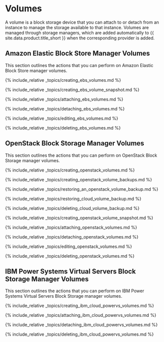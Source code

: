 # Volumes

A volume is a block storage device that you can attach to or detach from
an instance to manage the storage available to that instance. Volumes
are managed through storage managers, which are added automatically to
{{ site.data.product.title_short }} when the corresponding provider is added.

## Amazon Elastic Block Store Manager Volumes

This section outlines the actions that you can perform on Amazon Elastic
Block Store manager volumes.

{% include_relative _topics/creating_ebs_volumes.md %}

{% include_relative _topics/creating_ebs_volume_snapshot.md %}

{% include_relative _topics/attaching_ebs_volumes.md %}

{% include_relative _topics/detaching_ebs_volumes.md %}

{% include_relative _topics/editing_ebs_volumes.md %}

{% include_relative _topics/deleting_ebs_volumes.md %}

## OpenStack Block Storage Manager Volumes

This section outlines the actions that you can perform on OpenStack
Block Storage manager volumes.

{% include_relative _topics/creating_openstack_volumes.md %}

{% include_relative _topics/creating_openstack_volume_backups.md %}

{% include_relative
_topics/restoring_an_openstack_volume_backup.md %}

{% include_relative _topics/restoring_cloud_volume_backup.md %}

{% include_relative _topics/deleting_cloud_volume_backup.md %}

{% include_relative _topics/creating_openstack_volume_snapshot.md
%}

{% include_relative _topics/attaching_openstack_volumes.md %}

{% include_relative _topics/detaching_openstack_volumes.md %}

{% include_relative _topics/editing_openstack_volumes.md %}

{% include_relative _topics/deleting_openstack_volumes.md %}

## IBM Power Systems Virtual Servers Block Storage Manager Volumes

This section outlines the actions that you can perform on IBM Power
Systems Virtual Servers Block Storage manager volumes.

{% include_relative _topics/creating_ibm_cloud_powervs_volumes.md %}

{% include_relative _topics/attaching_ibm_cloud_powervs_volumes.md %}

{% include_relative _topics/detaching_ibm_cloud_powervs_volumes.md %}

{% include_relative _topics/deleting_ibm_cloud_powervs_volumes.md %}
